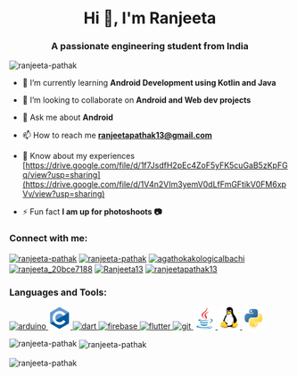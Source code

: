 <h1 align="center">Hi 👋, I'm Ranjeeta</h1>
<h3 align="center">A passionate engineering student from India</h3>

<p align="left"> <img src="https://komarev.com/ghpvc/?username=Ranjeeta13&label=Profile%20views&color=0e75b6&style=flat" alt="ranjeeta-pathak" /> </p>


- 🌱 I’m currently learning **Android Development using Kotlin and Java**

- 👯 I’m looking to collaborate on **Android and Web dev projects**

- 💬 Ask me about **Android**

- 📫 How to reach me **ranjeetapathak13@gmail.com**

- 📄 Know about my experiences [https://drive.google.com/file/d/1f7JsdfH2pEc4ZoF5yFK5cuGaB5zKpFGq/view?usp=sharing](https://drive.google.com/file/d/1V4n2VIm3yemV0dLfFmGFtikV0FM6xpVv/view?usp=sharing)

- ⚡ Fun fact **I am up for photoshoots 📷**

<h3 align="left">Connect with me:</h3>
<p align="left">
<a href="" target="blank"><img align="center" src="https://raw.githubusercontent.com/rahuldkjain/github-profile-readme-generator/master/src/images/icons/Social/twitter.svg" alt="ranjeeta-pathak" height="30" width="40" /></a>
<a href="https://www.linkedin.com/in/ranjeeta-pathak/" target="blank"><img align="center" src="https://raw.githubusercontent.com/rahuldkjain/github-profile-readme-generator/master/src/images/icons/Social/linked-in-alt.svg" alt="ranjeeta-pathak" height="30" width="40" /></a>
<a href="https://www.instagram.com/agathokakologicalbachi/" target="blank"><img align="center" src="https://raw.githubusercontent.com/rahuldkjain/github-profile-readme-generator/master/src/images/icons/Social/instagram.svg" alt="agathokakologicalbachi" height="30" width="40" /></a>
<a href="https://www.hackerrank.com/ranjeeta_20bce71?hr_r=1" target="blank"><img align="center" src="https://raw.githubusercontent.com/rahuldkjain/github-profile-readme-generator/master/src/images/icons/Social/hackerrank.svg" alt="ranjeeta_20bce7188" height="30" width="40" /></a>
<a href="https://leetcode.com/Ranjeeta13/" target="blank"><img align="center" src="https://raw.githubusercontent.com/rahuldkjain/github-profile-readme-generator/master/src/images/icons/Social/leet-code.svg" alt="Ranjeeta13" height="30" width="40" /></a>
<a href="https://auth.geeksforgeeks.org/user/ranjeetapathak13/practice" target="blank"><img align="center" src="https://raw.githubusercontent.com/rahuldkjain/github-profile-readme-generator/master/src/images/icons/Social/geeks-for-geeks.svg" alt="ranjeetapathak13" height="30" width="40" /></a>
</p>

<h3 align="left">Languages and Tools:</h3>
<p align="left"> <a href="https://www.arduino.cc/" target="_blank" rel="noreferrer"> <img src="https://cdn.worldvectorlogo.com/logos/arduino-1.svg" alt="arduino" width="40" height="40"/> </a> <a href="https://www.cprogramming.com/" target="_blank" rel="noreferrer"> <img src="https://raw.githubusercontent.com/devicons/devicon/master/icons/c/c-original.svg" alt="c" width="40" height="40"/> </a> <a href="https://dart.dev" target="_blank" rel="noreferrer"> <img src="https://www.vectorlogo.zone/logos/dartlang/dartlang-icon.svg" alt="dart" width="40" height="40"/> </a> <a href="https://firebase.google.com/" target="_blank" rel="noreferrer"> <img src="https://www.vectorlogo.zone/logos/firebase/firebase-icon.svg" alt="firebase" width="40" height="40"/> </a> <a href="https://flutter.dev" target="_blank" rel="noreferrer"> <img src="https://www.vectorlogo.zone/logos/flutterio/flutterio-icon.svg" alt="flutter" width="40" height="40"/> </a> <a href="https://git-scm.com/" target="_blank" rel="noreferrer"> <img src="https://www.vectorlogo.zone/logos/git-scm/git-scm-icon.svg" alt="git" width="40" height="40"/> </a> <a href="https://www.java.com" target="_blank" rel="noreferrer"> <img src="https://raw.githubusercontent.com/devicons/devicon/master/icons/java/java-original.svg" alt="java" width="40" height="40"/> </a> <a href="https://www.linux.org/" target="_blank" rel="noreferrer"> <img src="https://raw.githubusercontent.com/devicons/devicon/master/icons/linux/linux-original.svg" alt="linux" width="40" height="40"/> </a> <a href="https://www.python.org" target="_blank" rel="noreferrer"> <img src="https://raw.githubusercontent.com/devicons/devicon/master/icons/python/python-original.svg" alt="python" width="40" height="40"/> </a> </p>

<p><img align="left" src="https://github-readme-stats-sigma-five.vercel.app/api/top-langs?username=Ranjeeta13&show_icons=true&locale=en&layout=compact" alt="ranjeeta-pathak" /></p>

<p>&nbsp;<img align="center" src="https://github-readme-stats-sigma-five.vercel.app/api?username=Ranjeeta13&show_icons=true&locale=en" alt="ranjeeta-pathak" /></p>

<p><img align="center" src="https://github-readme-streak-stats.herokuapp.com/?user=Ranjeeta13&" alt="ranjeeta-pathak" /></p>
